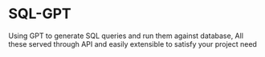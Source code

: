 # SQL-GPT
Using GPT to generate SQL queries and run them against database, All these served through API and easily extensible to satisfy your project need
